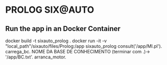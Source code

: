 # PROLOG SIX@AUTO

## Run the app in an Docker Container

docker build -t sixauto_prolog .
docker run -it -v "local_path"/sixauto/files/Prolog:/app sixauto_prolog
consult('/app/MI.pl').
carrega_bc.
NOME DA BASE DE CONHECIMENTO (terminar com .)-> '/app/BC.txt'.
arranca_motor.